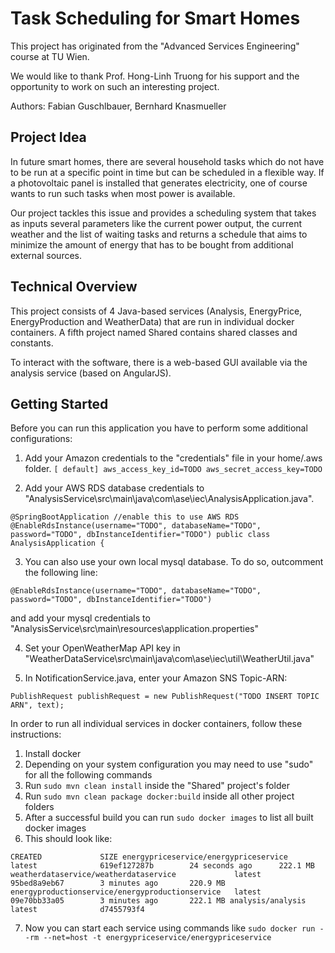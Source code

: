 # Task Scheduling for Smart Homes

This project has originated from the "Advanced Services Engineering" course at TU Wien.

We would like to thank Prof. Hong-Linh Truong for his support and the opportunity to work on such an interesting project.

Authors: Fabian Guschlbauer, Bernhard Knasmueller

## Project Idea

In future smart homes, there are several household tasks which do not have to be run at a specific point in time but can be scheduled in a flexible way. If a photovoltaic panel is installed that generates electricity, one of course wants to run such tasks when most power is available.

Our project tackles this issue and provides a scheduling system that takes as inputs several parameters like the current power output, the current weather and the list of waiting tasks and returns a schedule that aims to minimize the amount of energy that has to be bought from additional external sources.

## Technical Overview

This project consists of 4 Java-based services (Analysis, EnergyPrice, EnergyProduction and WeatherData) that are run in individual docker containers. A fifth project named Shared contains shared classes and constants.

To interact with the software, there is a web-based GUI available via the analysis service (based on AngularJS).

## Getting Started

Before you can run this application you have to perform some additional configurations:
1) Add your Amazon credentials to the "credentials" file in your home/.aws folder.
`[
default]
aws_access_key_id=TODO
aws_secret_access_key=TODO`

2) Add your AWS RDS database credentials to "AnalysisService\src\main\java\com\ase\iec\AnalysisApplication.java".

`@SpringBootApplication
//enable this to use AWS RDS
@EnableRdsInstance(username="TODO", databaseName="TODO", password="TODO", dbInstanceIdentifier="TODO")
public class AnalysisApplication {`

3) You can also use your own local mysql database. To do so, outcomment the following line:

`@EnableRdsInstance(username="TODO", databaseName="TODO", password="TODO", dbInstanceIdentifier="TODO")`

and add your mysql credentials to "AnalysisService\src\main\resources\application.properties"

4) Set your OpenWeatherMap API key in "WeatherDataService\src\main\java\com\ase\iec\util\WeatherUtil.java"

5) In NotificationService.java, enter your Amazon SNS Topic-ARN:

`PublishRequest publishRequest = new PublishRequest("TODO INSERT TOPIC ARN", text);`


In order to run all individual services in docker containers, follow these instructions:

1) Install docker
2) Depending on your system configuration you may need to use "sudo" for all the following commands
3) Run `sudo mvn clean install` inside the "Shared" project's folder
4) Run `sudo mvn clean package docker:build` inside all other project folders
5) After a successful build you can run `sudo docker images` to list all built docker images
6) This should look like:

`CREATED             SIZE
energypriceservice/energypriceservice             latest              619ef127287b        24 seconds ago      222.1 MB
weatherdataservice/weatherdataservice             latest              95bed8a9eb67        3 minutes ago       220.9 MB
energyproductionservice/energyproductionservice   latest              09e70bb33a05        3 minutes ago       222.1 MB
analysis/analysis                                 latest              d7455793f4`

7) Now you can start each service using commands like `sudo docker run --rm --net=host -t energypriceservice/energypriceservice`



